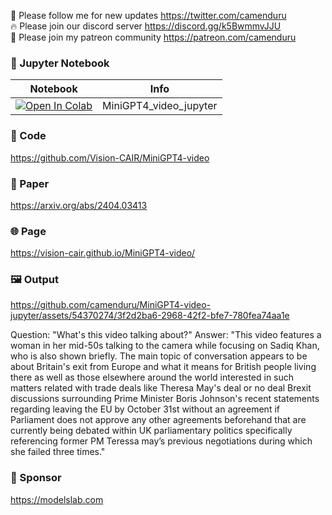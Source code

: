 🐣 Please follow me for new updates https://twitter.com/camenduru <br />
🔥 Please join our discord server https://discord.gg/k5BwmmvJJU <br />
🥳 Please join my patreon community https://patreon.com/camenduru <br />

### 🍊 Jupyter Notebook

| Notebook | Info
| --- | --- |
[![Open In Colab](https://colab.research.google.com/assets/colab-badge.svg)](https://colab.research.google.com/github/camenduru/MiniGPT4-video-jupyter/blob/main/MiniGPT4_video_jupyter.ipynb) | MiniGPT4_video_jupyter

### 🧬 Code
https://github.com/Vision-CAIR/MiniGPT4-video

### 📄 Paper
https://arxiv.org/abs/2404.03413

### 🌐 Page
https://vision-cair.github.io/MiniGPT4-video/

### 🖼 Output

https://github.com/camenduru/MiniGPT4-video-jupyter/assets/54370274/3f2d2ba6-2968-42f2-bfe7-780fea74aa1e

Question: "What's this video talking about?"
Answer: "This video features a woman in her mid-50s talking to the camera while focusing on Sadiq Khan, who is also shown briefly. The main topic of conversation appears to be about Britain's exit from Europe and what it means for British people living there as well as those elsewhere around the world interested in such matters related with trade deals like Theresa May's deal or no deal Brexit discussions surrounding Prime Minister Boris Johnson's recent statements regarding leaving the EU by October 31st without an agreement if Parliament does not approve any other agreements beforehand that are currently being debated within UK parliamentary politics specifically referencing former PM Teressa may’s previous negotiations during which she failed three times."


### 🏢 Sponsor
https://modelslab.com
